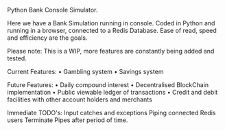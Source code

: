 Python Bank Console Simulator.

Here we have a Bank Simulation running in console.
Coded in Python and running in a browser, connected to a Redis Database.
Ease of read, speed and efficiency are the goals.

Please note: This is a WIP, more features are constantly being added and tested.

Current Features:
• Gambling system
• Savings system

Future Features:
• Daily compound interest
• Decentralised BlockChain implementation
• Public viewable ledger of transactions
• Credit and debit facilities with other account holders and merchants

Immediate TODO's:
Input catches and exceptions
Piping connected Redis users
Terminate Pipes after period of time.